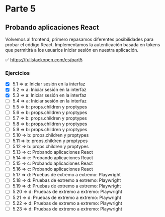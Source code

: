 # Parte 5

## Probando aplicaciones React

Volvemos al frontend, primero repasamos diferentes posibilidades para probar el código React. Implementamos la autenticación basada en tokens que permitirá a los usuarios iniciar sesión en nuestra aplicación.

✅ https://fullstackopen.com/es/part5

### Ejercicios

- [x] 5.1 => a: Iniciar sesión en la interfaz
- [x] 5.2 => a: Iniciar sesión en la interfaz
- [x] 5.3 => a: Iniciar sesión en la interfaz
- [ ] 5.4 => a: Iniciar sesión en la interfaz
- [ ] 5.5 => b: props.children y proptypes
- [ ] 5.6 => b: props.children y proptypes
- [ ] 5.7 => b: props.children y proptypes
- [ ] 5.8 => b: props.children y proptypes
- [ ] 5.9 => b: props.children y proptypes
- [ ] 5.10 => b: props.children y proptypes
- [ ] 5.11 => b: props.children y proptypes
- [ ] 5.12 => b: props.children y proptypes
- [ ] 5.13 => c: Probando aplicaciones React
- [ ] 5.14 => c: Probando aplicaciones React
- [ ] 5.15 => c: Probando aplicaciones React
- [ ] 5.16 => c: Probando aplicaciones React
- [ ] 5.17 => d: Pruebas de extremo a extremo: Playwright
- [ ] 5.18 => d: Pruebas de extremo a extremo: Playwright
- [ ] 5.19 => d: Pruebas de extremo a extremo: Playwright
- [ ] 5.20 => d: Pruebas de extremo a extremo: Playwright
- [ ] 5.21 => d: Pruebas de extremo a extremo: Playwright
- [ ] 5.22 => d: Pruebas de extremo a extremo: Playwright
- [ ] 5.23 => d: Pruebas de extremo a extremo: Playwright
